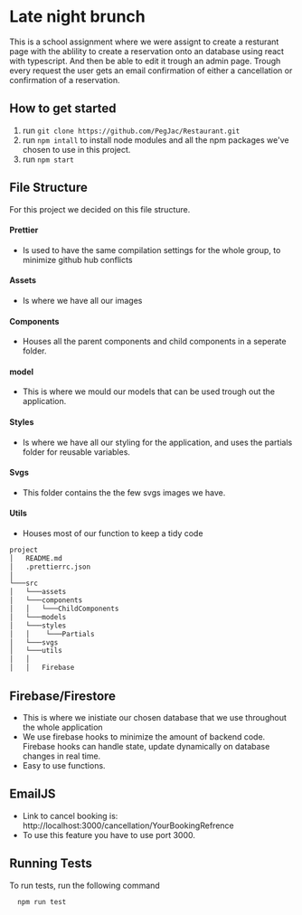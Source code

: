 # Late night brunch

This is a school assignment where we were assignt to create a resturant page with the ablility to create a reservation onto an database using react with typescript. And then be able to edit it trough an admin page. Trough every request the user gets an email confirmation of either a cancellation or confirmation of a reservation.

## How to get started

1.  run `git clone https://github.com/PegJac/Restaurant.git`
2.  run `npm intall` to install node modules and all the npm packages we've chosen to use in this project.
3.  run `npm start`

## File Structure

For this project we decided on this file structure.

#### Prettier

- Is used to have the same compilation settings for the whole group, to minimize github hub conflicts

#### Assets

- Is where we have all our images

#### Components

- Houses all the parent components and child components in a seperate folder.

#### model

- This is where we mould our models that can be used trough out the application.

#### Styles

- Is where we have all our styling for the application, and uses the partials folder for reusable variables.

#### Svgs

- This folder contains the the few svgs images we have.

#### Utils

- Houses most of our function to keep a tidy code

```bash
project
│   README.md
│   .prettierrc.json
│
└───src
│   └───assets
│   └───components
│   │   └───ChildComponents
│   └───models
│   └───styles
│   │    └───Partials
│   └───svgs
│   └───utils
│   │
│   │   Firebase

```

## Firebase/Firestore
- This is where we inistiate our chosen database that we use throughout the whole application
- We use firebase hooks to minimize the amount of backend code. Firebase hooks can handle state, update dynamically on database changes in real time. 
- Easy to use functions.

## EmailJS
- Link to cancel booking is: http://localhost:3000/cancellation/YourBookingRefrence
- To use this feature you have to use port 3000.

## Running Tests

To run tests, run the following command

```bash
  npm run test
```
